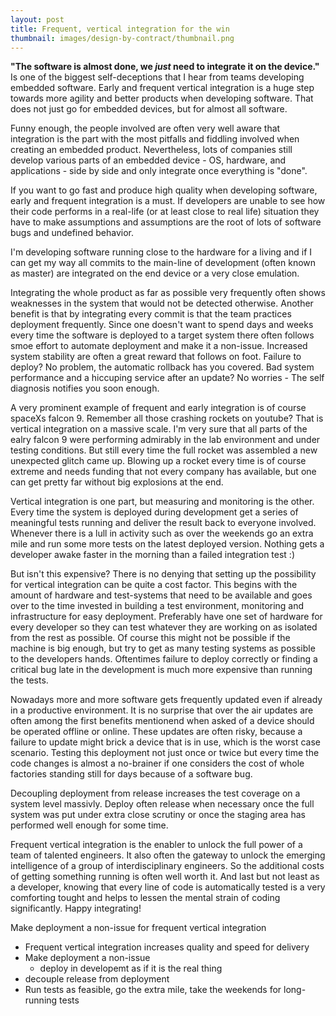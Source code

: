 ```yaml
---
layout: post
title: Frequent, vertical integration for the win
thumbnail: images/design-by-contract/thumbnail.png
---
```


**"The software is almost done, we *just* need to integrate it on the device."** Is one of the biggest self-deceptions that I hear from teams developing embedded software. Early and frequent vertical integration is a huge step towards more agility and better products when developing software. That does not just go for embedded devices, but for almost all software. 

Funny enough, the people involved are often very well aware that integration is the part with the most pitfalls and fiddling involved when creating an embedded product. Nevertheless, lots of companies still develop various parts of an embedded device - OS, hardware, and applications - side by side and only integrate once everything is "done". 

If you want to go fast and produce high quality when developing software, early and frequent integration is a must. If developers are unable to see how their code performs in a real-life (or at least close to real life) situation they have to make assumptions and assumptions are the root of lots of software bugs and undefined behavior. 

I'm developing software running close to the hardware for a living and if I can get my way all commits to the main-line of development (often known as master) are integrated on the end device or a very close emulation. 

Integrating the whole product as far as possible very frequently often shows weaknesses in the system that would not be detected otherwise. 
Another benefit is that by integrating every commit is that the team practices deployment frequently. Since one doesn't want to spend days and weeks every time the software is deployed to a target system there often follows smoe effort to automate deployment and make it a non-issue. Increased system stability are often a great reward that follows on foot. Failure to deploy? No problem, the automatic rollback has you covered. Bad system performance and a hiccuping service after an update? No worries - The self diagnosis notifies you soon enough.

A very prominent example of frequent and early integration is of course spaceXs falcon 9. Remember all those crashing rockets on youtube? That is vertical integration on a massive scale. I'm very sure that all parts of the ealry falcon 9 were performing admirably in the lab environment and under testing conditions. But still every time the full rocket was assembled a new unexpected glitch came up. Blowing up a rocket every time is of course extreme and needs funding that not every company has available, but one can get pretty far without big explosions at the end. 

Vertical integration is one part, but measuring and monitoring is the other. Every time the system is deployed during development get a series of meaningful tests running and deliver the result back to everyone involved. Whenever there is a lull in activity such as over the weekends go an extra mile and run some more tests on the latest deployed version. Nothing gets a developer awake faster in the morning than a failed integration test :) 

But isn't this expensive? There is no denying that setting up the possibility for vertical integration can be quite a cost factor. This begins with the amount of hardware and test-systems that need to be available and goes over to the time invested in building a test environment, monitoring and infrastructure for easy deployment.
Preferably have one set of hardware for every developer so they can test whatever they are working on as isolated from the rest as possible. Of course this might not be possible if the machine is big enough, but try to get as many testing systems as possible to the developers hands. Oftentimes failure to deploy correctly or finding a critical bug late in the development is much more expensive than running the tests. 

Nowadays more and more software gets frequently updated even if already in a productive environment. It is no surprise that over the air updates are often among the first benefits mentionend when asked of a device should be operated offline or online. These updates are often risky, because a failure to update might brick a device that is in use, which is the worst case scenario. Testing this deployment not just once or twice but every time the code changes is almost a no-brainer if one considers the cost of whole factories standing still for days because of a software bug.

Decoupling deployment from release increases the test coverage on a system level massivly. Deploy often release when necessary once the full system was put under extra close scrutiny or once the staging area has performed well enough for some time. 

Frequent vertical integration is the enabler to unlock the full power of a team of talented engineers. It also often the gateway to unlock the emerging intelligence of a group of interdisciplinary engineers. So the additional costs of getting something running is often well worth it. And last but not least as a developer, knowing that every line of code is automatically tested is a very comforting tought and helps to lessen the mental strain of coding significantly. 
Happy integrating!



Make deployment a non-issue for frequent vertical integration
* Frequent vertical integration increases quality and speed for delivery
* Make deployment a non-issue 
  * deploy in developemt as if it is the real thing
* decouple release from deployment
* Run tests as feasible, go the extra mile, take the weekends for long-running tests